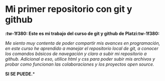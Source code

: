 # Mi primer repositorio con git y github
**:tw-1f380: Este es mi trabajo del curso de git y github de Platzi:tw-1f380:**

*Me siento muy contenta de poder compartir mis avances en programación, en este curso he aprendido  a manejar el repositorio local de git, a conocer los comandos básicos de navegación y claro a subir mi repositorio a github. Adicional a eso, utilice html y css para poder subir mis archivos y probar como funcionan las colaboraciones y los proyectos open source.*

**SI SE PUEDE.***